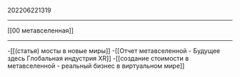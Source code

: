 202206221319
***
[[00 метавселенная]]
***
-[[(статья) мосты в новые миры]]
-[[Отчет метавселенной - Будущее здесь Глобальная индустрия XR]]
-[[создание стоимости в метавселенной - реальный бизнес в виртуальном мире]]